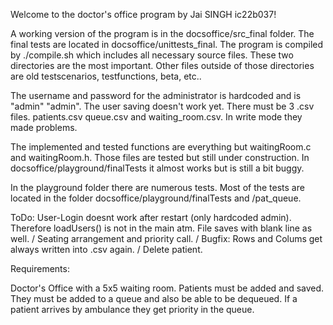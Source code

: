 Welcome to the doctor's office program by Jai SINGH ic22b037!

A working version of the program is in the docsoffice/src_final folder. The final tests are located in docsoffice/unittests_final. The program is compiled by ./compile.sh which includes all necessary source files. 
These two directories are the most important. Other files outside of those directories are old testscenarios, testfunctions, beta, etc..

The username and password for the administrator is hardcoded and is "admin" "admin". The user saving doesn't work yet. There must be 3 .csv files. patients.csv queue.csv and waiting_room.csv. In write mode they made problems.

The implemented and tested functions are everything but waitingRoom.c and waitingRoom.h. Those files are tested but still under construction. In docsoffice/playground/finalTests it almost works but is still a bit buggy.

In the playground folder there are numerous tests. Most of the tests are located in the folder docsoffice/playground/finalTests and /pat_queue.  

ToDo: User-Login doesnt work after restart (only hardcoded admin). Therefore loadUsers() is not in the main atm. File saves with blank line as well. / Seating arrangement and priority call. / Bugfix: Rows and Colums get always written into .csv again. / Delete patient.

Requirements:

Doctor's Office with a 5x5 waiting room. Patients must be added and saved. They must be added to a queue and also be able to be dequeued. If a patient arrives by ambulance they get priority in the queue. 
